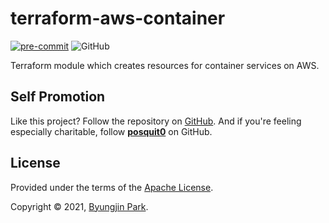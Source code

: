 # terraform-aws-container

[![pre-commit](https://img.shields.io/badge/pre--commit-enabled-brightgreen?logo=pre-commit&logoColor=white)](https://github.com/pre-commit/pre-commit)
![GitHub](https://img.shields.io/github/license/tedilabs/terraform-aws-container?color=blue&style=flat-square)

Terraform module which creates resources for container services on AWS.


## Self Promotion

Like this project? Follow the repository on [GitHub](https://github.com/tedilabs/terraform-aws-container). And if you're feeling especially charitable, follow **[posquit0](https://github.com/posquit0)** on GitHub.


## License

Provided under the terms of the [Apache License](LICENSE).

Copyright © 2021, [Byungjin Park](https://www.posquit0.com).
